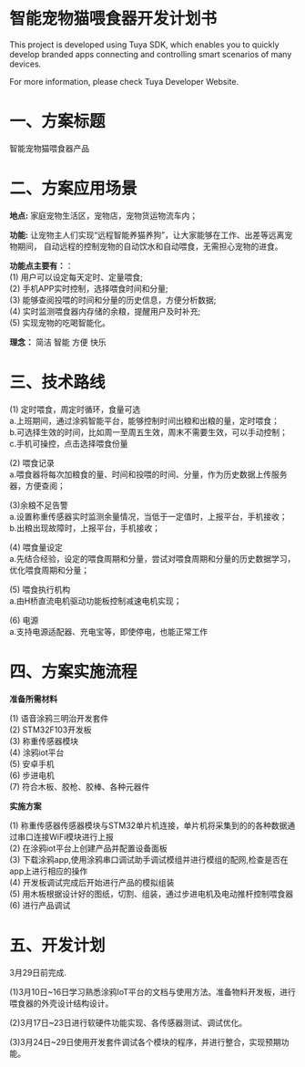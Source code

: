 
智能宠物猫喂食器开发计划书
==

This project is developed using Tuya SDK, which enables you to quickly develop branded apps connecting and controlling smart scenarios of many devices.

For more information, please check Tuya Developer Website.

# 一、方案标题

智能宠物猫喂食器产品

# 二、方案应用场景

**地点:** 家庭宠物生活区，宠物店，宠物货运物流车内；

**功能:** 让宠物主人们实现“远程智能养猫养狗”，让大家能够在工作、出差等远离宠物期间，
自动远程的控制宠物的自动饮水和自动喂食，无需担心宠物的进食。

**功能点主要有：**：   
(1) 用户可以设定每天定时、定量喂食;   
(2) 手机APP实时控制，选择喂食时间和分量;   
(3) 能够查阅投喂的时间和分量的历史信息，方便分析数据;   
(4) 实时监测喂食器内存储的余粮，提醒用户及时补充;  
(5) 实现宠物的吃喝智能化。
   
**理念：**
简洁 智能 方便 快乐

# 三、技术路线

(1) 定时喂食，周定时循环，食量可选   
a.上班期间，通过涂鸦智能平台，能够控制时间出粮和出粮的量，定时喂食；    
b.可选择生效的时间，比如周一至周五生效，周末不需要生效，可以手动控制；    
c.手机可操控，点击选择喂食份量

(2) 喂食记录   
a.喂食器将每次加粮食的量、时间和投喂的时间、分量，作为历史数据上传服务器，方便查阅；

(3)余粮不足告警   
a.设置称重传感器实时监测余量情况，当低于一定值时，上报平台，手机接收；  
b.出粮出现故障时，上报平台，手机接收；   

(4) 喂食量设定   
a.先结合经验，设定的喂食周期和分量，尝试对喂食周期和分量的历史数据学习，优化喂食周期和分量；

(5) 喂食执行机构     
a.由H桥直流电机驱动功能板控制减速电机实现；

(6) 电源   
a.支持电源适配器、充电宝等，即使停电，也能正常工作

# 四、方案实施流程

**准备所需材料**

(1) 语音涂鸦三明治开发套件   
(2) STM32F103开发板    
(3) 称重传感器模块   
(4) 涂鸦iot平台   
(5) 安卓手机   
(6) 步进电机   
(7) 符合木板、胶枪、胶棒、各种元器件  

**实施方案**    

(1) 称重传感器传感器模块与STM32单片机连接，单片机将采集到的的各种数据通过串口连接WiFi模块进行上报   
(2) 在涂鸦iot平台上创建产品并配置设备面板   
(3) 下载涂鸦app,使用涂鸦串口调试助手调试模组并进行模组的配网,检查是否在app上进行相应的操作   
(4) 开发板调试完成后开始进行产品的模拟组装   
(5) 用木板根据设计好的图纸，切割、组装，通过步进电机及电动推杆控制喂食器   
(6) 进行产品调试  


# 五、开发计划

3月29日前完成.

(1)3月10日~16日学习熟悉涂鸦IoT平台的文档与使用方法。准备物料开发板，进行喂食器的外壳设计结构设计。

(2)3⽉17⽇~23日进行软硬件功能实现、各传感器测试、调试优化。

(3)3⽉24⽇~29日使用开发套件调试各个模块的程序，并进行整合，实现预期功能。

